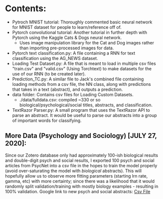 # Contents:
- Pytroch MNIST tutorial: Thoroughly commented basic neural network for MNIST dataset for people to learn/reference off of.
- Pytorch convolutional tutorial: Another tutorial in further depth with Pytorch using the Kaggle Cats & Dogs neural network.
  - Uses image manipulation library for the Cat and Dog images rather than importing pre-processed images for data.
- Pytorch text classification.py: A file containing a RNN for text classification using the AG_NEWS dataset.
- Loading Test Dataset.py: A file that is meant to load in multiple csv files "train.csv" and "valid.csv" (Using Torchtext) to make datasets for the use of our RNN (to be created later).
- Prediction_TC.py: A similar file to Jack's combined file containing loading methods from a csv file, the NN class, along with predictions that takes in a text (abstract), and outputs a prediction.
- data folder: Contains csv files for Loading Custom Datasets.
	- ./data/fulldata.csv: compiled ~330 or so biological/psychological/social titles, abstracts, and classification.
- TextRazor Parser.py: A small program that uses the TextRazor API to parse an abstract. It would be useful to parse our abstracts into a group of important words for classifying.

## More Data (Psychology and Sociology) [JULY 27, 2020]:
Since our Zotero database only had approximately 100-ish biological results and double-digit psych and social results, I exported 100 psych and social articles from PsycNet into a csv file in the hopes to train the model properly (avoid over-saturating the model with *biological* abstracts). This will hopefully allow us to observe more fitting parameters (starting lrn rate, gamma, etc) with more certainty; since there was a likelihood that it would randomly split validation/training with mostly biology examples - resulting in 100% validation. Google link to new psych and social abstracts: [Csv File](https://docs.google.com/spreadsheets/d/1ZQCQaaHQ47W3zHlk81f2ajdUicaI4dWgq3PKDNo6SW8/edit?usp=sharing)
